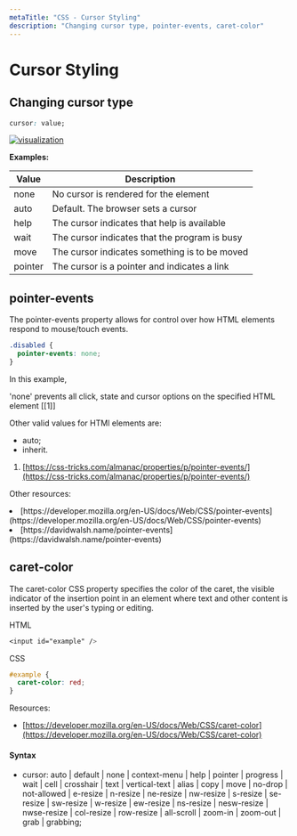 ```yaml
---
metaTitle: "CSS - Cursor Styling"
description: "Changing cursor type, pointer-events, caret-color"
---
```


# Cursor Styling

## Changing cursor type

```css
cursor: value;
```

[<img src="http://i.stack.imgur.com/E76ws.png" alt="visualization" />](http://i.stack.imgur.com/E76ws.png)

**Examples:**

| Value   | Description                                   |
| ------- | --------------------------------------------- |
| none    | No cursor is rendered for the element         |
| auto    | Default. The browser sets a cursor            |
| help    | The cursor indicates that help is available   |
| wait    | The cursor indicates that the program is busy |
| move    | The cursor indicates something is to be moved |
| pointer | The cursor is a pointer and indicates a link  |

## pointer-events

The pointer-events property allows for control over how HTML elements respond to mouse/touch events.

```css
.disabled {
  pointer-events: none;
}
```

In this example,

>

<p>'none' prevents all click, state and cursor options on the specified HTML
element [[1]]</p>

Other valid values for HTMl elements are:

- auto;
- inherit.

1. [https://css-tricks.com/almanac/properties/p/pointer-events/](https://css-tricks.com/almanac/properties/p/pointer-events/)

Other resources:

<li>
[https://developer.mozilla.org/en-US/docs/Web/CSS/pointer-events](https://developer.mozilla.org/en-US/docs/Web/CSS/pointer-events)
</li>
<li>
[https://davidwalsh.name/pointer-events](https://davidwalsh.name/pointer-events)
</li>

## caret-color

The caret-color CSS property specifies the color of the caret, the visible indicator of the insertion point in an element where text and other content is inserted by the user's typing or editing.

HTML

```css
<input id="example" />

```

CSS

```css
#example {
  caret-color: red;
}
```

Resources:

- [https://developer.mozilla.org/en-US/docs/Web/CSS/caret-color](https://developer.mozilla.org/en-US/docs/Web/CSS/caret-color)

#### Syntax

- cursor: auto | default | none | context-menu | help | pointer | progress | wait | cell | crosshair | text | vertical-text | alias | copy | move | no-drop | not-allowed | e-resize | n-resize | ne-resize | nw-resize | s-resize | se-resize | sw-resize | w-resize | ew-resize | ns-resize | nesw-resize | nwse-resize | col-resize | row-resize | all-scroll | zoom-in | zoom-out | grab | grabbing;
